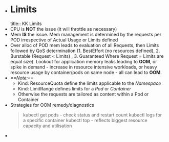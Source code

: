 - # Limits
  title:: KK Limits
- CPU is **NOT** the issue (it will throttle as necessary)
- Mem **IS** the issue. Mem management is determined by the requests per POD irrespective of Actual Usage or Limits defined
- Over alloc of POD mem leads to evaluation of all Requests, then Limits followed by QoS determination (1. BestEffort (no resources defined), 2. Burstable (Request < Limits) , 3. Guaranteed Where Request = Limits are equal size).  Lookout for application memory leaks leading to **OOM**, or spike in demand - increase in resource intensive workloads, or heavy resource usage by container/pods on same node - all can lead to **OOM**.
- *==Note:==*
	- Kind: ResourceQuota define the limits applicable to the *Namespace*
	- Kind: LimitRange defines limits for a *Pod* or *Container*
	- Otherwise the requests are tailored as content within a Pod or Container
- Strategies for OOM remedy/diagnostics
  > kubectl get pods - check status and restart count
  > kubectl logs for a specific container
  > kubectl top - reflects biggest resource capacity and utilisation
-